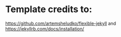 # Template credits to:
 https://github.com/artemsheludko/flexible-jekyll and https://jekyllrb.com/docs/installation/